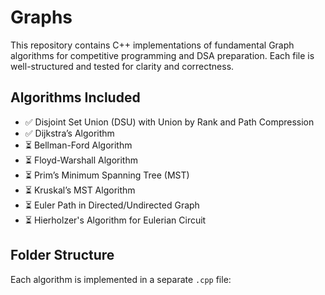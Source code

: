# Graphs
This repository contains C++ implementations of fundamental Graph algorithms for competitive programming and DSA preparation. Each file is well-structured and tested for clarity and correctness.

## Algorithms Included

- ✅ Disjoint Set Union (DSU) with Union by Rank and Path Compression
- ✅ Dijkstra’s Algorithm
- ⏳ Bellman-Ford Algorithm
- ⏳ Floyd-Warshall Algorithm
- ⏳ Prim’s Minimum Spanning Tree (MST)
- ⏳ Kruskal’s MST Algorithm
- ⏳ Euler Path in Directed/Undirected Graph
- ⏳ Hierholzer's Algorithm for Eulerian Circuit

## Folder Structure

Each algorithm is implemented in a separate `.cpp` file:
